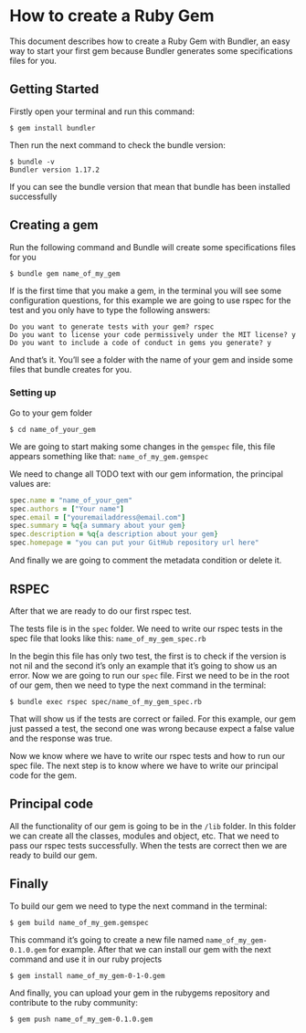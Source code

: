 # How to create a Ruby Gem

This document describes how to create a Ruby Gem with Bundler, an easy way to start your first gem because Bundler generates some specifications files for you.

## Getting Started
Firstly open your terminal and run this command:

    $ gem install bundler

Then run the next command to check the bundle version:

    $ bundle -v
    Bundler version 1.17.2

If you can see the bundle version that mean that bundle has been installed successfully

## Creating a gem
Run the following command and Bundle will create some specifications files for you

    $ bundle gem name_of_my_gem

If is the first time that you make a gem, in the terminal you will see some configuration questions, for this example we are going to use rspec for the test and you only have to type the following answers:

    Do you want to generate tests with your gem? rspec
    Do you want to license your code permissively under the MIT license? y
    Do you want to include a code of conduct in gems you generate? y

And that’s it.
You’ll see a folder with the name of your gem and inside some files that bundle creates for you.

### Setting up
Go to your gem folder
    
    $ cd name_of_your_gem

We are going to start making some changes in the `gemspec` file, this file appears something like that: `name_of_my_gem.gemspec`

We need to change all TODO text with our gem information, the principal values are:

```ruby
spec.name = "name_of_your_gem"
spec.authors = ["Your name"]
spec.email = ["youremailaddress@email.com"]
spec.summary = %q{a summary about your gem}
spec.description = %q{a description about your gem}
spec.homepage = "you can put your GitHub repository url here"
```

And finally we are going to comment the metadata condition or delete it.

## RSPEC
After that we are ready to do our first rspec test.

The tests file is in the `spec` folder. We need to write our rspec tests in the spec file that looks like this: `name_of_my_gem_spec.rb`

In the begin this file has only two test, the first is to check if the version is not nil and the second it’s only an example that it’s going to show us an error.
Now we are going to run our `spec` file. First we need to be in the root of our gem, then we need to type the next command in the terminal:

    $ bundle exec rspec spec/name_of_my_gem_spec.rb

That will show us if the tests are correct or failed. For this example, our gem just passed a test, the second one was wrong because expect a false value and the response was true.

Now we know where we have to write our rspec tests and how to run our spec file. The next step is to know where we have to write our principal code for the gem.

## Principal code
All the functionality of our gem is going to be in the `/lib` folder. In this folder we can create all the classes, modules and object, etc. That we need to pass our rspec tests successfully.
When the tests are correct then we are ready to build our gem.

## Finally
To build our gem we need to type the next command in the terminal:

    $ gem build name_of_my_gem.gemspec

This command it’s going to create a new file named `name_of_my_gem-0.1.0.gem` for example.
After that we can install our gem with the next command and use it in our ruby projects

    $ gem install name_of_my_gem-0-1-0.gem

And finally, you can upload your gem in the rubygems repository and contribute to the ruby community:

    $ gem push name_of_my_gem-0.1.0.gem


